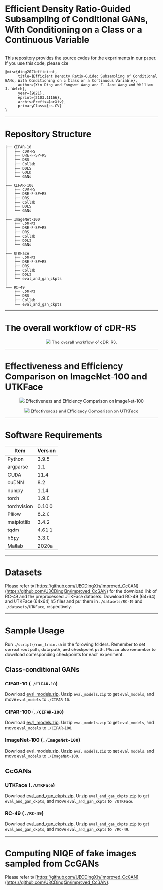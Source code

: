 # Efficient Density Ratio-Guided Subsampling of Conditional GANs, With Conditioning on a Class or a Continuous Variable

--------------------------------------------------------

This repository provides the source codes for the experiments in our paper. <br />
If you use this code, please cite
```text
@misc{ding2021efficient,
      title={Efficient Density Ratio-Guided Subsampling of Conditional GANs, With Conditioning on a Class or a Continuous Variable}, 
      author={Xin Ding and Yongwei Wang and Z. Jane Wang and William J. Welch},
      year={2021},
      eprint={2103.11166},
      archivePrefix={arXiv},
      primaryClass={cs.CV}
}
```

--------------------------------------------------------

# Repository Structure

```
├── CIFAR-10
│   ├── cDR-RS
│   ├── DRE-F-SP+RS
│   ├── DRS
│   ├── Collab
│   ├── DDLS
│   ├── GOLD
│   └── GANs
│
├── CIFAR-100
│   ├── cDR-RS
│   ├── DRE-F-SP+RS
│   ├── DRS
│   ├── Collab
│   ├── DDLS
│   └── GANs
│
├── ImageNet-100
│   ├── cDR-RS
│   ├── DRE-F-SP+RS
│   ├── DRS
│   ├── Collab
│   ├── DDLS
│   └── GANs
│
├── UTKFace
│   ├── cDR-RS
│   ├── DRE-F-SP+RS
│   ├── DRS
│   ├── Collab
│   ├── DDLS
│   └── eval_and_gan_ckpts
│
└── RC-49
    ├── cDR-RS
    ├── DRS
    ├── Collab
    └── eval_and_gan_ckpts

```

--------------------------------------------------------

# The overall workflow of cDR-RS

<p align="center">
  <img src="images/workflow_cDR-RS.png">
  The overall workflow of cDR-RS.
</p>

--------------------------------------------------------

# Effectiveness and Efficiency Comparison on ImageNet-100 and UTKFace

<!-- ImageNet-100                  |  UTKFace
:-------------------------:|:-------------------------:
![](images/ImageNet-100_BigGANdeep_efficiency_and_effectiveness_analysis_3bars.png)  |  ![](images/UTKFace_64x64_SVDL_efficiency_and_effectiveness_analysis_3bars_LS_kappa-6.png) -->


<p align="center">
  <img src="images/ImageNet-100_BigGANdeep_efficiency_and_effectiveness_analysis_3bars.png">
  Effectiveness and Efficiency Comparison on ImageNet-100
</p>

<p align="center">
  <img src="images/UTKFace_64x64_SVDL_efficiency_and_effectiveness_analysis_3bars_LS_kappa-6.png">
  Effectiveness and Efficiency Comparison on UTKFace
</p>

-------------------------------

# Software Requirements
| Item | Version |
|---|---|
|Python|3.9.5|
| argparse | 1.1 |
| CUDA  | 11.4 |
| cuDNN| 8.2|
| numpy | 1.14 |
| torch | 1.9.0 |
| torchvision | 0.10.0 |
| Pillow | 8.2.0 |
| matplotlib | 3.4.2 |
| tqdm | 4.61.1 |
| h5py | 3.3.0 |
| Matlab | 2020a |


--------------------------------------------------------

# Datasets
Please refer to [https://github.com/UBCDingXin/improved_CcGAN](https://github.com/UBCDingXin/improved_CcGAN) for the download link of RC-49 and the preprocessed UTKFace datasets. Download RC-49 (64x64) and UTKFace (64x64) h5 files and put them in `./datasets/RC-49` and `./datasets/UTKFace`, respectively. <br />

--------------------------------------------------------

# Sample Usage

Run `./scripts/run_train.sh` in the following folders. Remember to set correct root path, data path, and checkpoint path. Please also remember to download corresponding checkpoints for each experiment. <br />

## Class-conditional GANs

### CIFAR-10 (`./CIFAR-10`)
Download [eval_models.zip](https://1drv.ms/u/s!Arj2pETbYnWQuZpPw7kYJqSe9Ng75w?e=Tfm2AX). Unzip `eval_models.zip` to get `eval_models`, and move `eval_models` to `./CIFAR-10`.  <br />

<!-- `./RC-49/RC-49_64x64/CcGAN`: Train AE and ResNet-34 for evaluation. Train cGAN (K classes) and NLI-based CcGAN. <br />
`./RC-49/RC-49_64x64/CcGAN-improved`: Train cGAN (K classes) and ILI-based CcGAN. <br />
`./RC-49/RC-49_64x64/cGAN-concat`: Train cGAN (concat). <br /> -->

### CIFAR-100 (`./CIFAR-100`)
Download [eval_models.zip](https://1drv.ms/u/s!Arj2pETbYnWQuZpOIqpOBhWSzL9xNw?e=PiOPCh). Unzip `eval_models.zip` to get `eval_models`, and move `eval_models` to `./CIFAR-100`. <br />

<!-- `./UTKFace/UTKFace_64x64/CcGAN`: Train AE and ResNet-34 for evaluation. Train cGAN (K classes) and NLI-based CcGAN. <br />
`./UTKFace/UTKFace_64x64/CcGAN-improved`: Train cGAN (K classes) and ILI-based CcGAN. <br />
`./UTKFace/UTKFace_64x64/cGAN-concat`: Train cGAN (concat). <br /> -->

### ImageNet-100 (`./ImageNet-100`)
Download [eval_models.zip](https://1drv.ms/u/s!Arj2pETbYnWQuZpQhdrN9bCvbtaoaA?e=qcrfZ3). Unzip `eval_models.zip` to get `eval_models`, and move `eval_models` to `./ImageNet-100`. <br />

<!-- `./Cell-200/Cell-200_64x64/CcGAN`: Train AE for evaluation. Train cGAN (K classes) and NLI-based CcGAN. <br />
`./Cell-200/Cell-200_64x64/CcGAN-improved`: Train cGAN (K classes) and ILI-based CcGAN. <br /> -->


## CcGANs

### UTKFace (`./UTKFace`)
Download [eval_and_gan_ckpts.zip](https://1drv.ms/u/s!Arj2pETbYnWQuZpRaaDohsH5T0qFzg?e=c4McJ1). Unzip `eval_and_gan_ckpts.zip` to get `eval_and_gan_ckpts`, and move `eval_and_gan_ckpts` to `./UTKFace`.  <br />

<!-- `./RC-49/RC-49_128x128\CcGAN-improved`: Train AE and ResNet-34 for evaluation. Train cGAN (K classes), cGAN (concat) and CcGAN (SVDL+ILI). <br /> -->

### RC-49 (`./RC-49`)
Download [eval_and_gan_ckpts.zip](https://1drv.ms/u/s!Arj2pETbYnWQuZpShcQiZq8IzOFGQg?e=ZHdv2k). Unzip `eval_and_gan_ckpts.zip` to get `eval_and_gan_ckpts`, and move `eval_and_gan_ckpts` to `./RC-49`. <br />


<!-- `./RC-49/RC-49_256x256\CcGAN-improved`: Train AE and ResNet-34 for evaluation. Train cGAN (K classes), cGAN (concat) and CcGAN (SVDL+ILI). <br /> -->

--------------------------------------------------------

# Computing NIQE of fake images sampled from CcGANs
Please refer to [https://github.com/UBCDingXin/improved_CcGAN](https://github.com/UBCDingXin/improved_CcGAN).
